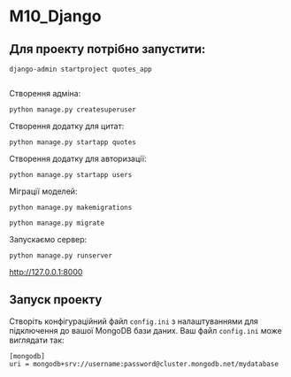 # M10_Django

## Для проекту потрібно запустити:

```
django-admin startproject quotes_app
```

```docker run --name quotesapp-postgres -p 5432:5432 -e POSTGRES_PASSWORD=567234 -d postgres
```

Створення адміна:

```
python manage.py createsuperuser
```

Створення додатку для цитат:
```
python manage.py startapp quotes
```

Створення додатку для авторизації:

```
python manage.py startapp users
```

Міграції моделей:

```
python manage.py makemigrations
```

```
python manage.py migrate
```

Запускаємо сервер:

```
python manage.py runserver     
```

http://127.0.0.1:8000


 
## Запуск проекту

Створіть конфігураційний файл ``config.ini`` з налаштуваннями для підключення до вашої MongoDB бази даних. Ваш файл ``config.ini`` може виглядати так:

```
[mongodb]
uri = mongodb+srv://username:password@cluster.mongodb.net/mydatabase

```
